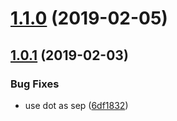 <a name="1.1.0"></a>
# [1.1.0](https://github.com/imcuttle/detect-tree-changed/compare/v1.0.1...v1.1.0) (2019-02-05)



<a name="1.0.1"></a>
## [1.0.1](https://github.com/imcuttle/detect-tree-changed/compare/6df1832...v1.0.1) (2019-02-03)


### Bug Fixes

* use dot as sep ([6df1832](https://github.com/imcuttle/detect-tree-changed/commit/6df1832))



